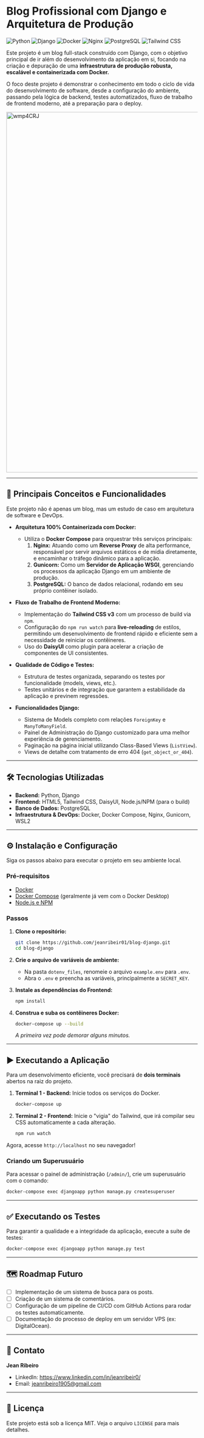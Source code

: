 # Blog Profissional com Django e Arquitetura de Produção

![Python](https://img.shields.io/badge/Python-3.13-blue.svg)
![Django](https://img.shields.io/badge/Django-5.2-darkgreen.svg)
![Docker](https://img.shields.io/badge/Docker-20.10-blue.svg)
![Nginx](https://img.shields.io/badge/Nginx-1.29-brightgreen.svg)
![PostgreSQL](https://img.shields.io/badge/PostgreSQL-16-blue.svg)
![Tailwind CSS](https://img.shields.io/badge/Tailwind_CSS-3-skyblue.svg)

Este projeto é um blog full-stack construído com Django, com o objetivo principal de ir além do desenvolvimento da aplicação em si, focando na criação e depuração de uma **infraestrutura de produção robusta, escalável e containerizada com Docker.**

O foco deste projeto é demonstrar o conhecimento em todo o ciclo de vida do desenvolvimento de software, desde a configuração do ambiente, passando pela lógica de backend, testes automatizados, fluxo de trabalho de frontend moderno, até a preparação para o deploy.

<img width="1557" height="948" alt="wmp4CRJ" src="https://github.com/user-attachments/assets/fb3d0b57-2808-4746-910a-44b583746c24" />

---

## 🚀 Principais Conceitos e Funcionalidades

Este projeto não é apenas um blog, mas um estudo de caso em arquitetura de software e DevOps.

* **Arquitetura 100% Containerizada com Docker:**
    * Utiliza o **Docker Compose** para orquestrar três serviços principais:
        1.  **Nginx:** Atuando como um **Reverse Proxy** de alta performance, responsável por servir arquivos estáticos e de mídia diretamente, e encaminhar o tráfego dinâmico para a aplicação.
        2.  **Gunicorn:** Como um **Servidor de Aplicação WSGI**, gerenciando os processos da aplicação Django em um ambiente de produção.
        3.  **PostgreSQL:** O banco de dados relacional, rodando em seu próprio contêiner isolado.

* **Fluxo de Trabalho de Frontend Moderno:**
    * Implementação do **Tailwind CSS v3** com um processo de build via `npm`.
    * Configuração do `npm run watch` para **live-reloading** de estilos, permitindo um desenvolvimento de frontend rápido e eficiente sem a necessidade de reiniciar os contêineres.
    * Uso do **DaisyUI** como plugin para acelerar a criação de componentes de UI consistentes.

* **Qualidade de Código e Testes:**
    * Estrutura de testes organizada, separando os testes por funcionalidade (models, views, etc.).
    * Testes unitários e de integração que garantem a estabilidade da aplicação e previnem regressões.

* **Funcionalidades Django:**
    * Sistema de Models completo com relações `ForeignKey` e `ManyToManyField`.
    * Painel de Administração do Django customizado para uma melhor experiência de gerenciamento.
    * Paginação na página inicial utilizando Class-Based Views (`ListView`).
    * Views de detalhe com tratamento de erro 404 (`get_object_or_404`).

---

## 🛠️ Tecnologias Utilizadas

* **Backend:** Python, Django
* **Frontend:** HTML5, Tailwind CSS, DaisyUI, Node.js/NPM (para o build)
* **Banco de Dados:** PostgreSQL
* **Infraestrutura & DevOps:** Docker, Docker Compose, Nginx, Gunicorn, WSL2

---

## ⚙️ Instalação e Configuração

Siga os passos abaixo para executar o projeto em seu ambiente local.

### Pré-requisitos

* [Docker](https://www.docker.com/products/docker-desktop/)
* [Docker Compose](https://docs.docker.com/compose/install/) (geralmente já vem com o Docker Desktop)
* [Node.js e NPM](https://nodejs.org/)

### Passos

1.  **Clone o repositório:**
    ```bash
    git clone https://github.com/jeanribeir01/blog-django.git
    cd blog-django
    ```

2.  **Crie o arquivo de variáveis de ambiente:**
    * Na pasta `dotenv_files`, renomeie o arquivo `example.env` para `.env`.
    * Abra o `.env` e preencha as variáveis, principalmente a `SECRET_KEY`.

3.  **Instale as dependências do Frontend:**
    ```bash
    npm install
    ```

4.  **Construa e suba os contêineres Docker:**
    ```bash
    docker-compose up --build
    ```
    *A primeira vez pode demorar alguns minutos.*

---

## ▶️ Executando a Aplicação

Para um desenvolvimento eficiente, você precisará de **dois terminais** abertos na raiz do projeto.

1.  **Terminal 1 - Backend:** Inicie todos os serviços do Docker.
    ```bash
    docker-compose up
    ```

2.  **Terminal 2 - Frontend:** Inicie o "vigia" do Tailwind, que irá compilar seu CSS automaticamente a cada alteração.
    ```bash
    npm run watch
    ```

Agora, acesse `http://localhost` no seu navegador!

### Criando um Superusuário

Para acessar o painel de administração (`/admin/`), crie um superusuário com o comando:
```bash
docker-compose exec djangoapp python manage.py createsuperuser
```

---

## ✅ Executando os Testes

Para garantir a qualidade e a integridade da aplicação, execute a suíte de testes:
```bash
docker-compose exec djangoapp python manage.py test
```

---

## 🗺️ Roadmap Futuro

* [ ] Implementação de um sistema de busca para os posts.
* [ ] Criação de um sistema de comentários.
* [ ] Configuração de um pipeline de CI/CD com GitHub Actions para rodar os testes automaticamente.
* [ ] Documentação do processo de deploy em um servidor VPS (ex: DigitalOcean).

---

## 👤 Contato

**Jean Ribeiro**

* LinkedIn: https://www.linkedin.com/in/jeanribeir0/
* Email: jeanribeiro1905@gmail.com

---

## 📄 Licença

Este projeto está sob a licença MIT. Veja o arquivo `LICENSE` para mais detalhes.
